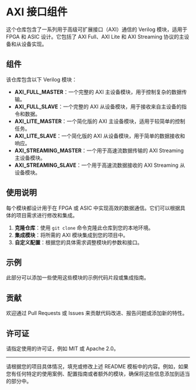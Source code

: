 # AXI 接口组件

这个仓库包含了一系列用于高级可扩展接口（AXI）通信的 Verilog 模块，适用于 FPGA 和 ASIC 设计。它包括了 AXI Full、AXI Lite 和 AXI Streaming 协议的主设备和从设备实现。

## 组件

该仓库包含以下 Verilog 模块：

- **AXI_FULL_MASTER**：一个完整的 AXI 主设备模块，用于控制复杂的数据传输。
- **AXI_FULL_SLAVE**：一个完整的 AXI 从设备模块，用于接收来自主设备的指令和数据。
- **AXI_LITE_MASTER**：一个简化版的 AXI 主设备模块，适用于较简单的控制任务。
- **AXI_LITE_SLAVE**：一个简化版的 AXI 从设备模块，用于简单的数据接收和响应。
- **AXI_STREAMING_MASTER**：一个用于高速流数据传输的 AXI Streaming 主设备模块。
- **AXI_STREAMING_SLAVE**：一个用于高速流数据接收的 AXI Streaming 从设备模块。

## 使用说明

每个模块都设计用于在 FPGA 或 ASIC 中实现高效的数据通信。它们可以根据具体的项目需求进行修改和集成。

1. **克隆仓库**：使用 `git clone` 命令克隆此仓库到您的本地环境。
2. **集成模块**：将所需的 AXI 模块集成到您的项目中。
3. **自定义配置**：根据您的具体需求调整模块的参数和接口。

## 示例

此部分可以添加一些使用这些模块的示例代码片段或集成指南。

## 贡献

欢迎通过 Pull Requests 或 Issues 来贡献代码改进、报告问题或添加新的特性。

## 许可证

请指定使用的许可证，例如 MIT 或 Apache 2.0。

---

请根据您的项目具体情况，填充或修改上述 README 模板中的内容。例如，如果您有任何特定的使用案例、配置指南或者额外的模块，确保将这些信息添加到适当的部分中。
